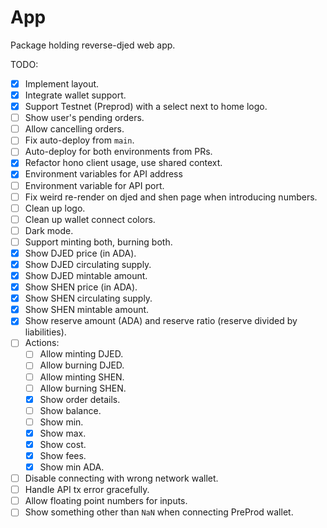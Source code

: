 # App

Package holding reverse-djed web app.

TODO:

- [x] Implement layout.
- [x] Integrate wallet support.
- [x] Support Testnet (Preprod) with a select next to home logo.
- [ ] Show user's pending orders.
- [ ] Allow cancelling orders.
- [ ] Fix auto-deploy from `main`.
- [ ] Auto-deploy for both environments from PRs.
- [x] Refactor hono client usage, use shared context.
- [x] Environment variables for API address
- [ ] Environment variable for API port.
- [ ] Fix weird re-render on djed and shen page when introducing numbers.
- [ ] Clean up logo.
- [ ] Clean up wallet connect colors.
- [ ] Dark mode.
- [ ] Support minting both, burning both.
- [x] Show DJED price (in ADA).
- [x] Show DJED circulating supply.
- [x] Show DJED mintable amount.
- [x] Show SHEN price (in ADA).
- [x] Show SHEN circulating supply.
- [x] Show SHEN mintable amount.
- [x] Show reserve amount (ADA) and reserve ratio (reserve divided by liabilities).
- [ ] Actions:
  - [ ] Allow minting DJED.
  - [ ] Allow burning DJED.
  - [ ] Allow minting SHEN.
  - [ ] Allow burning SHEN.
  - [x] Show order details.
  - [ ] Show balance.
  - [ ] Show min.
  - [x] Show max.
  - [x] Show cost.
  - [x] Show fees.
  - [x] Show min ADA.
- [ ] Disable connecting with wrong network wallet.
- [ ] Handle API tx error gracefully.
- [ ] Allow floating point numbers for inputs.
- [ ] Show something other than `NaN` when connecting PreProd wallet.